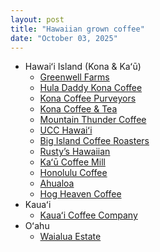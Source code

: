```yaml
---
layout: post
title: "Hawaiian grown coffee"
date: "October 03, 2025"
---
```


- Hawaiʻi Island (Kona & Kaʻū)
    - [Greenwell Farms](https://www.greenwellfarms.com/)
    - [Hula Daddy Kona Coffee](https://huladaddy.com/)
    - [Kona Coffee Purveyors](https://konacoffeepurveyors.com/)
    - [Kona Coffee & Tea](https://www.konacoffeeandtea.com/)
    - [Mountain Thunder Coffee](https://mountainthunder.com/)
    - [UCC Hawaiʻi](https://ucc-hawaii.com/)
    - [Big Island Coffee Roasters](https://bigislandcoffeeroasters.com/)
    - [Rusty’s Hawaiian](https://www.rustyshawaiian.com/)
    - [Kaʻū Coffee Mill](https://kaucoffeemill.com/)
    - [Honolulu Coffee](https://www.honolulucoffee.com/)
    - [Ahualoa](https://ahualoafamilyfarms.com/)
    - [Hog Heaven Coffee](https://hogheavencoffee.com/)
- Kauaʻi
    - [Kauaʻi Coffee Company](https://kauaicoffee.com/)
- Oʻahu
    - [Waialua Estate](https://www.waialuaestate.com/)
